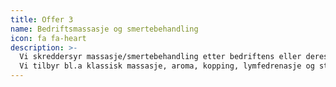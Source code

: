 ```yaml
---
title: Offer 3
name: Bedriftsmassasje og smertebehandling
icon: fa fa-heart
description: >-
  Vi skreddersyr massasje/smertebehandling etter bedriftens eller deres behov.
  Vi tilbyr bl.a klassisk massasje, aroma, kopping, lymfedrenasje og stretching.
---
```





